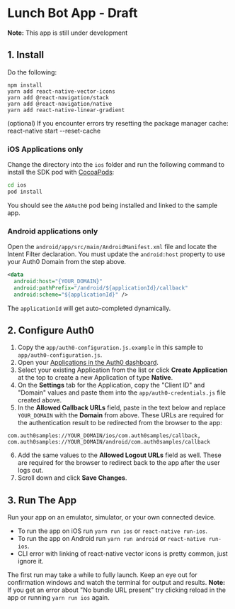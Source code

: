 # Lunch Bot App - Draft
**Note:** This app is still under development 

## 1. Install

Do the following:

```
npm install
yarn add react-native-vector-icons
yarn add @react-navigation/stack
yarn add @react-navigation/native
yarn add react-native-linear-gradient
```
(optional) If you encounter errors try resetting the package manager cache:
react-native start --reset-cache

### iOS Applications only

Change the directory into the `ios` folder and run the following command to install the SDK pod with [CocoaPods](https://cocoapods.org/):

```bash
cd ios
pod install
```

You should see the `A0Auth0` pod being installed and linked to the sample app.

### Android applications only

Open the `android/app/src/main/AndroidManifest.xml` file and locate the Intent Filter declaration. You must update the `android:host` property to use your Auth0 Domain from the step above.

```xml
<data
  android:host="{YOUR_DOMAIN}"
  android:pathPrefix="/android/${applicationId}/callback"
  android:scheme="${applicationId}" />
```

The `applicationId` will get auto-completed dynamically.

## 2. Configure Auth0

1. Copy the `app/auth0-configuration.js.example` in this sample to `app/auth0-configuration.js`.
2. Open your [Applications in the Auth0 dashboard](https://manage.auth0.com/#/applications).
3. Select your existing Application from the list or click **Create Application** at the top to create a new Application of type **Native**.
4. On the **Settings** tab for the Application, copy the "Client ID" and "Domain" values and paste them into the `app/auth0-credentials.js` file created above.
5. In the **Allowed Callback URLs** field, paste in the text below and replace `YOUR_DOMAIN` with the **Domain** from above. These URLs are required for the authentication result to be redirected from the browser to the app:

```
com.auth0samples://YOUR_DOMAIN/ios/com.auth0samples/callback,
com.auth0samples://YOUR_DOMAIN/android/com.auth0samples/callback
```

6. Add the same values to the **Allowed Logout URLs** field as well. These are required for the browser to redirect back to the app after the user logs out.
7. Scroll down and click **Save Changes**.

## 3. Run The App

Run your app on an emulator, simulator, or your own connected device.

- To run the app on iOS run `yarn run ios` or `react-native run-ios`.
- To run the app on Android run `yarn run android` or `react-native run-ios`.
- CLI error with linking of react-native vector icons is pretty common, just ignore it.

The first run may take a while to fully launch. Keep an eye out for confirmation windows and watch the terminal for output and results. 
**Note:** If you get an error about "No bundle URL present" try clicking reload in the app or running `yarn run ios` again. 
